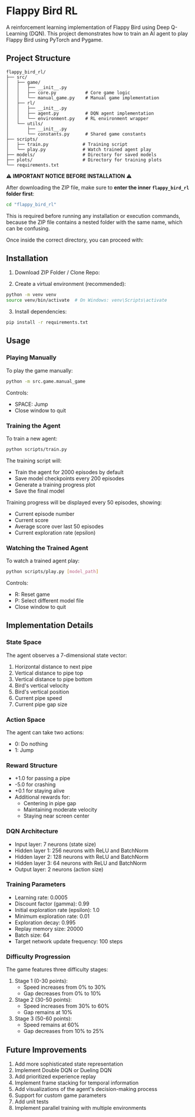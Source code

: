 # Flappy Bird RL

A reinforcement learning implementation of Flappy Bird using Deep Q-Learning (DQN). This project demonstrates how to train an AI agent to play Flappy Bird using PyTorch and Pygame.

## Project Structure

```
flappy_bird_rl/
├── src/
│   ├── game/
│   │   ├── __init__.py
│   │   ├── core.py           # Core game logic
│   │   └── manual_game.py    # Manual game implementation
│   ├── rl/
│   │   ├── __init__.py
│   │   ├── agent.py          # DQN agent implementation
│   │   └── environment.py    # RL environment wrapper
│   └── utils/
│       ├── __init__.py
│       └── constants.py      # Shared game constants
├── scripts/
│   ├── train.py             # Training script
│   └── play.py              # Watch trained agent play
├── models/                  # Directory for saved models
├── plots/                   # Directory for training plots
└── requirements.txt
```

⚠️ **IMPORTANT NOTICE BEFORE INSTALLATION** ⚠️

After downloading the ZIP file, make sure to **enter the inner `flappy_bird_rl` folder first**:

```bash
cd "flappy_bird_rl"
```
This is required before running any installation or execution commands, because the ZIP file contains a nested folder with the same name, which can be confusing.

Once inside the correct directory, you can proceed with:
## Installation

1. Download ZIP Folder / Clone Repo:

2. Create a virtual environment (recommended):
```bash
python -m venv venv
source venv/bin/activate  # On Windows: venv\Scripts\activate
```

3. Install dependencies:
```bash
pip install -r requirements.txt
```

## Usage

### Playing Manually

To play the game manually:
```bash
python -m src.game.manual_game
```

Controls:
- SPACE: Jump
- Close window to quit

### Training the Agent

To train a new agent:
```bash
python scripts/train.py
```

The training script will:
- Train the agent for 2000 episodes by default
- Save model checkpoints every 200 episodes
- Generate a training progress plot
- Save the final model

Training progress will be displayed every 50 episodes, showing:
- Current episode number
- Current score
- Average score over last 50 episodes
- Current exploration rate (epsilon)

### Watching the Trained Agent

To watch a trained agent play:
```bash
python scripts/play.py [model_path]
```

Controls:
- R: Reset game
- P: Select different model file
- Close window to quit

## Implementation Details

### State Space
The agent observes a 7-dimensional state vector:
1. Horizontal distance to next pipe
2. Vertical distance to pipe top
3. Vertical distance to pipe bottom
4. Bird's vertical velocity
5. Bird's vertical position
6. Current pipe speed
7. Current pipe gap size

### Action Space
The agent can take two actions:
- 0: Do nothing
- 1: Jump

### Reward Structure
- +1.0 for passing a pipe
- -5.0 for crashing
- +0.1 for staying alive
- Additional rewards for:
  - Centering in pipe gap
  - Maintaining moderate velocity
  - Staying near screen center

### DQN Architecture
- Input layer: 7 neurons (state size)
- Hidden layer 1: 256 neurons with ReLU and BatchNorm
- Hidden layer 2: 128 neurons with ReLU and BatchNorm
- Hidden layer 3: 64 neurons with ReLU and BatchNorm
- Output layer: 2 neurons (action size)

### Training Parameters
- Learning rate: 0.0005
- Discount factor (gamma): 0.99
- Initial exploration rate (epsilon): 1.0
- Minimum exploration rate: 0.01
- Exploration decay: 0.995
- Replay memory size: 20000
- Batch size: 64
- Target network update frequency: 100 steps

### Difficulty Progression
The game features three difficulty stages:
1. Stage 1 (0-30 points):
   - Speed increases from 0% to 30%
   - Gap decreases from 0% to 10%
2. Stage 2 (30-50 points):
   - Speed increases from 30% to 60%
   - Gap remains at 10%
3. Stage 3 (50-60 points):
   - Speed remains at 60%
   - Gap decreases from 10% to 25%

## Future Improvements

1. Add more sophisticated state representation
2. Implement Double DQN or Dueling DQN
3. Add prioritized experience replay
4. Implement frame stacking for temporal information
5. Add visualizations of the agent's decision-making process
6. Support for custom game parameters
7. Add unit tests
8. Implement parallel training with multiple environments
